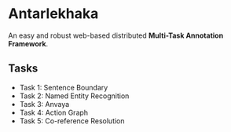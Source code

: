 # Antarlekhaka

An easy and robust web-based distributed **Multi-Task Annotation Framework**.

## Tasks

* Task 1: Sentence Boundary
* Task 2: Named Entity Recognition
* Task 3: Anvaya
* Task 4: Action Graph
* Task 5: Co-reference Resolution

